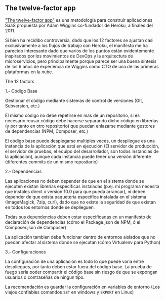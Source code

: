 ## The twelve-factor app
["The twelve-factor app"](https://12factor.net/) es una metodología para construir aplicaciones SaaS propuesta por Adam Wiggins co-fundador de Heroku, a finales del 2011.

Si bien ha recidibo controversia, dado que los 12 factores se ajustan casi exclusivamente a los flujos de trabajo con Heroku, el manifesto me ha parecido interesante dado que varios de los puntos están evidentemente inspirados por los movimientos de DevOps y la arquitectura de microservicios, pero principalmente porque parece ser una buena síntesis de los 6 años de experiencia de Wiggins como CTO de una de las primeras plataformas en la nube.

The 12 factors

1.- Código Base

Gestionar el código mediante sistemas de control de versiones (Git, Subversion, etc.)

El mismo código no debe repetirse en mas de un repositorio, si es necesario reusar código debe hacerse separando dicho código en librerías (y por tanto en otro repositorio) que puedan enlazarse mediante gestores de dependencias (NPM, Composer, etc.)

El código base puede desplegarse multiples veces, un despliegue es una instancia de la aplicación que está en ejecución (El servidor de producción, el servidor de pruebas, el equipo del desarrollador, son todos instancias de la aplicación), aunque cada instancia puede tener una versión diferente (diferentes commits de un mismo repositorio)


2.- Dependencias

Las aplicaciones no deben depender de que en el sistema donde se ejecuten existan librerías especificas instaladas (p.ej. mi programa necesita que instales direct x version 10.0 para que pueda arrancar), ni deben depender de que exista paquetería específica instalada en el sistema (ImageMagick, 7zip, curl), dado que no existe la seguridad de que existan en todos los entornos donde se deplieguen.

Todas sus dependencias deben estar especificadas en un manifesto de declaración de dependencias (cómo el Package.json de NPM, ó el Composer.json de Composer)

La aplicación tambien debe funcionar dentro de entornos aislados que no puedan afectar al sistema donde se ejecutan (cómo Virtualenv para Python)


3.- Configuraciones

La configuración de una aplicación es todo lo que puede varia entre despliegues, por tanto deben estar fuera del código base. La prueba de fuego sería poder compartir el código base sin riesgo de que se expongan usuarios o contraseñas de ningun tipo.

La recomendación es guardar la configuración en variables de entorno (Los viejos confiables comandos `SET` en windows y `EXPORT` en Linux)

